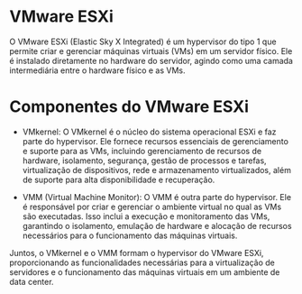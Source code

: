# VMware ESXi
O VMware ESXi (Elastic Sky X Integrated) é um hypervisor do tipo 1 que permite criar e gerenciar máquinas
virtuais (VMs) em um servidor físico. Ele é instalado diretamente no hardware do servidor, agindo como
uma camada intermediária entre o hardware físico e as VMs.

# Componentes do VMware ESXi
- VMkernel: O VMkernel é o núcleo do sistema operacional ESXi e faz parte do hypervisor. Ele fornece recursos
essenciais de gerenciamento e suporte para as VMs, incluindo gerenciamento de recursos de hardware,
isolamento, segurança, gestão de processos e tarefas, virtualização de dispositivos, rede e armazenamento
virtualizados, além de suporte para alta disponibilidade e recuperação.

- VMM (Virtual Machine Monitor): O VMM é outra parte do hypervisor. Ele é responsável por criar e gerenciar o
ambiente virtual no qual as VMs são executadas. Isso inclui a execução e monitoramento das VMs, garantindo
o isolamento, emulação de hardware e alocação de recursos necessários para o funcionamento das máquinas virtuais.

Juntos, o VMkernel e o VMM formam o hypervisor do VMware ESXi, proporcionando as funcionalidades necessárias
para a virtualização de servidores e o funcionamento das máquinas virtuais em um ambiente de data center.
